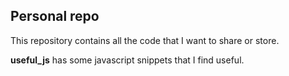 Personal repo
---

This repository contains all the code that I want to share or store.

**useful_js** has some javascript snippets that I find useful.